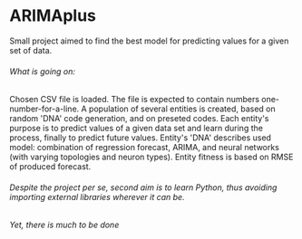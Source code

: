 # ARIMAplus
Small project aimed to find the best model for predicting values for a given set of data. 

###### What is going on:
Chosen CSV file is loaded. The file is expected to contain numbers one-number-for-a-line.
A population of several entities is created, based on random 'DNA' code generation, and on
preseted codes. Each entity's purpose is to predict values of a given data set and learn 
during the process, finally to predict future values. Entity's 'DNA' describes used model: 
combination of regression forecast, ARIMA, and neural networks (with varying topologies 
and neuron types).
Entity fitness is based on RMSE of produced forecast.

###### Despite the project per se, second aim is to learn Python, thus avoiding importing external libraries wherever it can be.

###### Yet, there is much to be done
